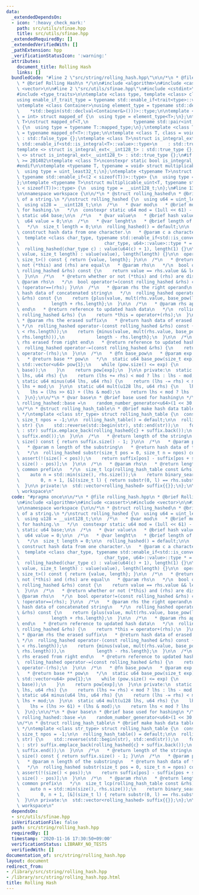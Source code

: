 ```yaml
---
data:
  _extendedDependsOn:
  - icon: ':heavy_check_mark:'
    path: src/utils/sfinae.hpp
    title: src/utils/sfinae.hpp
  _extendedRequiredBy: []
  _extendedVerifiedWith: []
  _pathExtension: hpp
  _verificationStatusIcon: ':warning:'
  attributes:
    document_title: Rolling Hash
    links: []
  bundledCode: "#line 2 \"src/string/rolling_hash.hpp\"\n\n/*\n * @file rolling_hash.hpp\n\
    \ * @brief Rolling Hash\n */\n\n#include <algorithm>\n#include <cassert>\n#include\
    \ <vector>\n\n#line 2 \"src/utils/sfinae.hpp\"\n#include <cstdint>\n#include <iterator>\n\
    #include <type_traits>\n\ntemplate <class type, template <class> class trait>\n\
    using enable_if_trait_type = typename std::enable_if<trait<type>::value>::type;\n\
    \ntemplate <class Container>\nusing element_type = typename std::decay<decltype(\n\
    \    *std::begin(std::declval<Container&>()))>::type;\n\ntemplate <class T, class\
    \ = int> struct mapped_of {\n  using type = element_type<T>;\n};\ntemplate <class\
    \ T>\nstruct mapped_of<T,\n                 typename std::pair<int, typename T::mapped_type>::first_type>\
    \ {\n  using type = typename T::mapped_type;\n};\ntemplate <class T> using mapped_type\
    \ = typename mapped_of<T>::type;\n\ntemplate <class T, class = void> struct is_integral_ext\
    \ : std::false_type {};\ntemplate <class T>\nstruct is_integral_ext<\n    T, typename\
    \ std::enable_if<std::is_integral<T>::value>::type>\n    : std::true_type {};\n\
    template <> struct is_integral_ext<__int128_t> : std::true_type {};\ntemplate\
    \ <> struct is_integral_ext<__uint128_t> : std::true_type {};\n#if __cplusplus\
    \ >= 201402\ntemplate <class T>\nconstexpr static bool is_integral_ext_v = is_integral_ext<T>::value;\n\
    #endif\n\ntemplate <typename T, typename = void> struct multiplicable_uint {\n\
    \  using type = uint_least32_t;\n};\ntemplate <typename T>\nstruct multiplicable_uint<T,\
    \ typename std::enable_if<(2 < sizeof(T))>::type> {\n  using type = uint_least64_t;\n\
    };\ntemplate <typename T>\nstruct multiplicable_uint<T, typename std::enable_if<(4\
    \ < sizeof(T))>::type> {\n  using type = __uint128_t;\n};\n#line 13 \"src/string/rolling_hash.hpp\"\
    \n\nnamespace workspace {\n\n/*\n * @struct rolling_hashed\n * @brief hash data\
    \ of a string.\n */\nstruct rolling_hashed {\n  using u64 = uint_least64_t;\n\
    \  using u128 = __uint128_t;\n\n  /*\n   * @var mod\n   * @brief modulus used\
    \ for hashing.\n   */\n  constexpr static u64 mod = (1ull << 61) - 1;\n\n  const\
    \ static u64 base;\n\n  /*\n   * @var value\n   * @brief hash value.\n   */\n\
    \  u64 value = 0;\n\n  /*\n   * @var lenght\n   * @brief length of the string.\n\
    \   */\n  size_t length = 0;\n\n  rolling_hashed() = default;\n\n  /*\n   * @brief\
    \ construct hash data from one character.\n   * @param c a character\n   */\n\
    \  template <class char_type, typename std::enable_if<std::is_convertible<\n \
    \                                char_type, u64>::value>::type * = nullptr>\n\
    \  rolling_hashed(char_type c) : value(u64(c) + 1), length(1) {}\n\n  rolling_hashed(u64\
    \ value, size_t length) : value(value), length(length) {}\n\n  operator std::pair<u64,\
    \ size_t>() const { return {value, length}; }\n\n  /*\n   * @return whether or\
    \ not (*this) and (rhs) are equal\n   * @param rhs\n   */\n  bool operator==(const\
    \ rolling_hashed &rhs) const {\n    return value == rhs.value && length == rhs.length;\n\
    \  }\n\n  /*\n   * @return whether or not (*this) and (rhs) are distinct\n   *\
    \ @param rhs\n   */\n  bool operator!=(const rolling_hashed &rhs) const { return\
    \ !operator==(rhs); }\n\n  /*\n   * @param rhs the right operand\n   * @return\
    \ hash data of concatenated string\n   */\n  rolling_hashed operator+(const rolling_hashed\
    \ &rhs) const {\n    return {plus(value, mult(rhs.value, base_pow(length))),\n\
    \            length + rhs.length};\n  }\n\n  /*\n   * @param rhs appended to right\
    \ end\n   * @return reference to updated hash data\n   */\n  rolling_hashed operator+=(const\
    \ rolling_hashed &rhs) {\n    return *this = operator+(rhs);\n  }\n\n  /*\n  \
    \ * @param rhs the erased suffix\n   * @return hash data of erased string\n  \
    \ */\n  rolling_hashed operator-(const rolling_hashed &rhs) const {\n    assert(!(length\
    \ < rhs.length));\n    return {minus(value, mult(rhs.value, base_pow(length -\
    \ rhs.length))),\n            length - rhs.length};\n  }\n\n  /*\n   * @param\
    \ rhs erased from right end\n   * @return reference to updated hash data\n   */\n\
    \  rolling_hashed operator-=(const rolling_hashed &rhs) {\n    return *this =\
    \ operator-(rhs);\n  }\n\n  /*\n   * @fn base_pow\n   * @param exp the exponent\n\
    \   * @return base ** pow\n   */\n  static u64 base_pow(size_t exp) {\n    static\
    \ std::vector<u64> pow{1};\n    while (pow.size() <= exp) {\n      pow.emplace_back(mult(pow.back(),\
    \ base));\n    }\n    return pow[exp];\n  }\n\n private:\n  static u64 plus(u64\
    \ lhs, u64 rhs) {\n    return (lhs += rhs) < mod ? lhs : lhs - mod;\n  }\n\n \
    \ static u64 minus(u64 lhs, u64 rhs) {\n    return (lhs -= rhs) < mod ? lhs :\
    \ lhs + mod;\n  }\n\n  static u64 mult(u128 lhs, u64 rhs) {\n    lhs *= rhs;\n\
    \    lhs = (lhs >> 61) + (lhs & mod);\n    return lhs < mod ? lhs : lhs - mod;\n\
    \  }\n};\n\n/*\n * @var base\n * @brief base used for hashing\n */\nconst rolling_hashed::u64\
    \ rolling_hashed::base =\n    random_number_generator<u64>(1 << 30, mod - 1)();\n\
    \n/*\n * @struct rolling_hash_table\n * @brief make hash data table of suffix.\n\
    \ */\ntemplate <class str_type> struct rolling_hash_table {\n  constexpr static\
    \ size_t npos = -1;\n\n  rolling_hash_table() = default;\n\n  rolling_hash_table(str_type\
    \ str) {\n    std::reverse(std::begin(str), std::end(str));\n    for (auto &&c\
    \ : str) suffix.emplace_back(rolling_hashed{c} + suffix.back());\n    std::reverse(suffix.begin(),\
    \ suffix.end());\n  }\n\n  /*\n   * @return length of the string\n   */\n  size_t\
    \ size() const { return suffix.size() - 1; }\n\n  /*\n   * @param pos start position\n\
    \   * @param n length of the substring\n   * @return hash data of the substring\n\
    \   */\n  rolling_hashed substr(size_t pos = 0, size_t n = npos) const {\n   \
    \ assert(!(size() < pos));\n    return suffix[pos] - suffix[pos + std::min(n,\
    \ size() - pos)];\n  }\n\n  /*\n   * @param rhs\n   * @return length of the longest\
    \ common prefix\n   */\n  size_t lcp(rolling_hash_table const &rhs) const {\n\
    \    auto n = std::min(size(), rhs.size());\n    return binary_search<size_t>(\n\
    \        0, n + 1, [&](size_t l) { return substr(0, l) == rhs.substr(0, l); });\n\
    \  }\n\n private:\n  std::vector<rolling_hashed> suffix{{}};\n};\n\n}  // namespace\
    \ workspace\n"
  code: "#pragma once\n\n/*\n * @file rolling_hash.hpp\n * @brief Rolling Hash\n */\n\
    \n#include <algorithm>\n#include <cassert>\n#include <vector>\n\n#include \"../utils/sfinae.hpp\"\
    \n\nnamespace workspace {\n\n/*\n * @struct rolling_hashed\n * @brief hash data\
    \ of a string.\n */\nstruct rolling_hashed {\n  using u64 = uint_least64_t;\n\
    \  using u128 = __uint128_t;\n\n  /*\n   * @var mod\n   * @brief modulus used\
    \ for hashing.\n   */\n  constexpr static u64 mod = (1ull << 61) - 1;\n\n  const\
    \ static u64 base;\n\n  /*\n   * @var value\n   * @brief hash value.\n   */\n\
    \  u64 value = 0;\n\n  /*\n   * @var lenght\n   * @brief length of the string.\n\
    \   */\n  size_t length = 0;\n\n  rolling_hashed() = default;\n\n  /*\n   * @brief\
    \ construct hash data from one character.\n   * @param c a character\n   */\n\
    \  template <class char_type, typename std::enable_if<std::is_convertible<\n \
    \                                char_type, u64>::value>::type * = nullptr>\n\
    \  rolling_hashed(char_type c) : value(u64(c) + 1), length(1) {}\n\n  rolling_hashed(u64\
    \ value, size_t length) : value(value), length(length) {}\n\n  operator std::pair<u64,\
    \ size_t>() const { return {value, length}; }\n\n  /*\n   * @return whether or\
    \ not (*this) and (rhs) are equal\n   * @param rhs\n   */\n  bool operator==(const\
    \ rolling_hashed &rhs) const {\n    return value == rhs.value && length == rhs.length;\n\
    \  }\n\n  /*\n   * @return whether or not (*this) and (rhs) are distinct\n   *\
    \ @param rhs\n   */\n  bool operator!=(const rolling_hashed &rhs) const { return\
    \ !operator==(rhs); }\n\n  /*\n   * @param rhs the right operand\n   * @return\
    \ hash data of concatenated string\n   */\n  rolling_hashed operator+(const rolling_hashed\
    \ &rhs) const {\n    return {plus(value, mult(rhs.value, base_pow(length))),\n\
    \            length + rhs.length};\n  }\n\n  /*\n   * @param rhs appended to right\
    \ end\n   * @return reference to updated hash data\n   */\n  rolling_hashed operator+=(const\
    \ rolling_hashed &rhs) {\n    return *this = operator+(rhs);\n  }\n\n  /*\n  \
    \ * @param rhs the erased suffix\n   * @return hash data of erased string\n  \
    \ */\n  rolling_hashed operator-(const rolling_hashed &rhs) const {\n    assert(!(length\
    \ < rhs.length));\n    return {minus(value, mult(rhs.value, base_pow(length -\
    \ rhs.length))),\n            length - rhs.length};\n  }\n\n  /*\n   * @param\
    \ rhs erased from right end\n   * @return reference to updated hash data\n   */\n\
    \  rolling_hashed operator-=(const rolling_hashed &rhs) {\n    return *this =\
    \ operator-(rhs);\n  }\n\n  /*\n   * @fn base_pow\n   * @param exp the exponent\n\
    \   * @return base ** pow\n   */\n  static u64 base_pow(size_t exp) {\n    static\
    \ std::vector<u64> pow{1};\n    while (pow.size() <= exp) {\n      pow.emplace_back(mult(pow.back(),\
    \ base));\n    }\n    return pow[exp];\n  }\n\n private:\n  static u64 plus(u64\
    \ lhs, u64 rhs) {\n    return (lhs += rhs) < mod ? lhs : lhs - mod;\n  }\n\n \
    \ static u64 minus(u64 lhs, u64 rhs) {\n    return (lhs -= rhs) < mod ? lhs :\
    \ lhs + mod;\n  }\n\n  static u64 mult(u128 lhs, u64 rhs) {\n    lhs *= rhs;\n\
    \    lhs = (lhs >> 61) + (lhs & mod);\n    return lhs < mod ? lhs : lhs - mod;\n\
    \  }\n};\n\n/*\n * @var base\n * @brief base used for hashing\n */\nconst rolling_hashed::u64\
    \ rolling_hashed::base =\n    random_number_generator<u64>(1 << 30, mod - 1)();\n\
    \n/*\n * @struct rolling_hash_table\n * @brief make hash data table of suffix.\n\
    \ */\ntemplate <class str_type> struct rolling_hash_table {\n  constexpr static\
    \ size_t npos = -1;\n\n  rolling_hash_table() = default;\n\n  rolling_hash_table(str_type\
    \ str) {\n    std::reverse(std::begin(str), std::end(str));\n    for (auto &&c\
    \ : str) suffix.emplace_back(rolling_hashed{c} + suffix.back());\n    std::reverse(suffix.begin(),\
    \ suffix.end());\n  }\n\n  /*\n   * @return length of the string\n   */\n  size_t\
    \ size() const { return suffix.size() - 1; }\n\n  /*\n   * @param pos start position\n\
    \   * @param n length of the substring\n   * @return hash data of the substring\n\
    \   */\n  rolling_hashed substr(size_t pos = 0, size_t n = npos) const {\n   \
    \ assert(!(size() < pos));\n    return suffix[pos] - suffix[pos + std::min(n,\
    \ size() - pos)];\n  }\n\n  /*\n   * @param rhs\n   * @return length of the longest\
    \ common prefix\n   */\n  size_t lcp(rolling_hash_table const &rhs) const {\n\
    \    auto n = std::min(size(), rhs.size());\n    return binary_search<size_t>(\n\
    \        0, n + 1, [&](size_t l) { return substr(0, l) == rhs.substr(0, l); });\n\
    \  }\n\n private:\n  std::vector<rolling_hashed> suffix{{}};\n};\n\n}  // namespace\
    \ workspace\n"
  dependsOn:
  - src/utils/sfinae.hpp
  isVerificationFile: false
  path: src/string/rolling_hash.hpp
  requiredBy: []
  timestamp: '2020-11-16 17:30:50+09:00'
  verificationStatus: LIBRARY_NO_TESTS
  verifiedWith: []
documentation_of: src/string/rolling_hash.hpp
layout: document
redirect_from:
- /library/src/string/rolling_hash.hpp
- /library/src/string/rolling_hash.hpp.html
title: Rolling Hash
---
```

